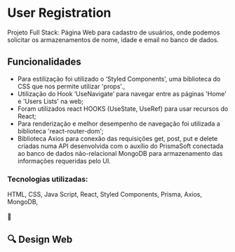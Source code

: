 <h1> User Registration</h1>

Projeto Full Stack: Página Web para cadastro de usuários, onde podemos solicitar os armazenamentos de nome, idade e email no banco de dados.


<h2>Funcionalidades</h2>

<ul>

<li>Para estilização foi utilizado o ‘Styled Components’, uma biblioteca do CSS que nos permite utilizar 'props'.,</li>

<li>Utilização do Hook ‘UseNavigate’ para navegar entre as páginas 'Home' e 'Users Lists' na web;</li>

<li>Foram utilizados react HOOKS (UseState, UseRef) para usar recursos do React;</li>

<li>Para renderização e melhor desempenho de navegação foi utilizada a biblioteca 'react-router-dom';</li>

<li>Biblioteca Axios para conexão das requisições get, post, put e delete criadas numa API desenvolvida com o auxílio do PrismaSoft conectada ao banco de dados não-relacional MongoDB para armazenamento das informações requeridas pelo UI.</li>

</ul>

<h3><b>Tecnologias utilizadas:</b></h3>
 HTML, CSS, Java Script, React, Styled Components, Prisma, Axios, MongoDB, 
<br>
<br>
 🚀

<h2>🔍 Design Web</h2>
<img src=''>



